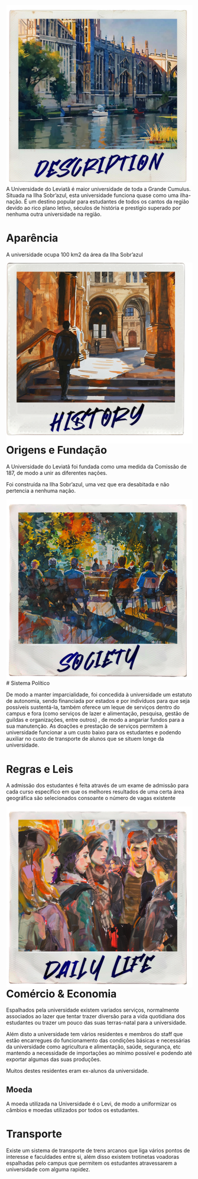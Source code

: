 
<img style="float: left;" src='../../md-assets//polaroids/description/description_leviathan_university.png'/>
A Universidade do Leviatã é maior universidade de toda a Grande Cumulus. Situada na Ilha Sobr’azul, esta universidade funciona quase como uma ilha-nação. É um destino popular para estudantes de todos os cantos da região devido ao rico plano letivo, séculos de história e prestígio superado por nenhuma outra universidade na região.

# Aparência
A universidade ocupa 100 km2 da área da Ilha Sobr’azul

<img style="float: right;" src='../../md-assets//polaroids/history/history_leviathan_university.png'/>

# Origens e Fundação

A Universidade do Leviatã foi fundada como uma medida da Comissão de 187, de modo a unir as diferentes nações. 

Foi construída na Ilha Sobr’azul, uma vez que era desabitada e não pertencia a nenhuma nação.  

<img style="float: left;" src='../../md-assets//polaroids/society/society_leviathan_university.png'/>
# Sistema Político

De modo a manter imparcialidade, foi concedida à universidade um estatuto de autonomia, sendo financiada por estados e por indivíduos para que seja possíveis sustentá-la, também oferece um leque de serviços dentro do campus e fora (como serviços de lazer e alimentação, pesquisa, gestão de guildas e organizações, entre outros) , de modo a angariar fundos para a sua manutenção. As doações e prestação de serviços permitem à universidade funcionar a um custo baixo para os estudantes e podendo auxiliar no custo de transporte de alunos que se situem longe da universidade.

# Regras e Leis

A admissão dos estudantes é feita através de um exame de admissão para cada curso específico em que os melhores resultados de uma certa área geográfica são selecionados consoante o número de vagas existente

<img style="float: right;" src='../../md-assets//polaroids/daily-life/daily_life_leviathan_university.png'/>

# Comércio & Economia

Espalhados pela universidade existem variados serviços, normalmente associados ao lazer que tentar trazer diversão para a vida quotidiana dos estudantes ou trazer um pouco das suas terras-natal para a universidade.

Além disto a universidade tem vários residentes e membros do staff que estão encarregues do funcionamento das condições básicas e necessárias da universidade como agricultura e alimentação, saúde, segurança, etc mantendo a necessidade de importações ao mínimo possível e podendo até exportar algumas das suas produções. 

Muitos destes residentes eram ex-alunos da universidade.

## Moeda

A moeda utilizada na Universidade é o Levi, de modo a uniformizar os câmbios e moedas utilizados por todos os estudantes.

# Transporte

Existe um sistema de transporte de trens arcanos que liga vários pontos de interesse e faculdades entre si, além disso existem trotinetas voadoras espalhadas pelo campus que permitem os estudantes atravessarem a universidade com alguma rapidez.